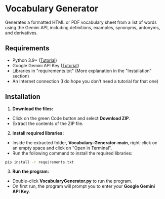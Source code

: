 # Vocabulary Generator

Generates a formatted HTML or PDF vocabulary sheet from a list of words using the Gemini API, including definitions, examples, synonyms, antonyms, and derivatives.

## Requirements

- Python 3.9+ ([Tutorial](https://youtu.be/YKSpANU8jPE?t=17))
- Google Gemini API Key ([Tutorial](https://www.youtube.com/watch?v=6BRyynZkvf0))
- Libraries in "requirements.txt" (More explanation in the "Installation" section)
- An Internet connection (I do hope you don't need a tutorial for that one)

## Installation

1. **Download the files:**

- Click on the green Code button and select **Download ZIP**.
- Extract the contents of the ZIP file.

2. **Install required libraries:**

- Inside the extracted folder, **Vocabulary-Generator-main**, right-click on an empty space and click on "Open in Terminal".
- Run the following command to install the required libraries:
```bash
pip install -r requirements.txt
```

3. **Run the program:**
- Double-click **VocabularyGenerator.py** to run the program.
- On first run, the program will prompt you to enter your **Google Gemini API Key**.
